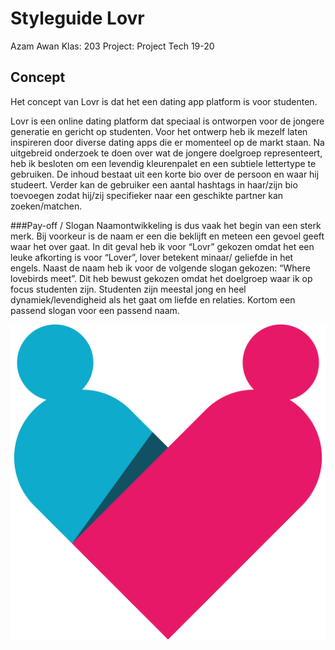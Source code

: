 # Styleguide Lovr
Azam Awan
Klas: 203
Project: Project Tech 19-20

## Concept

Het concept van Lovr is dat het een dating app platform is voor studenten. 

Lovr is een online dating platform dat speciaal is ontworpen voor de jongere generatie en gericht op studenten. Voor het ontwerp heb ik mezelf laten inspireren door diverse dating apps die er momenteel op de markt staan. Na uitgebreid onderzoek te doen over wat de jongere doelgroep representeert, heb ik besloten om een levendig kleurenpalet en een subtiele lettertype te gebruiken. De inhoud bestaat uit een korte bio over de persoon en waar hij studeert. Verder kan de gebruiker een aantal hashtags in haar/zijn bio toevoegen zodat hij/zij specifieker naar een geschikte partner kan zoeken/matchen. 

###Pay-off / Slogan
Naamontwikkeling is dus vaak het begin van een sterk merk. Bij voorkeur is de naam er een die beklijft en meteen een gevoel geeft waar het over gaat. In dit geval heb ik voor “Lovr” gekozen omdat het een leuke afkorting is voor “Lover”, lover betekent minaar/	geliefde in het engels. Naast de naam heb ik voor de volgende slogan gekozen: “Where lovebirds meet”. Dit heb bewust gekozen omdat het doelgroep waar ik op focus studenten zijn. Studenten zijn meestal jong en heel dynamiek/levendigheid als het gaat om liefde en relaties. Kortom een passend slogan voor een passend naam.

![logo](img/logo.png)







